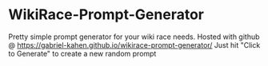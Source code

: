 # WikiRace-Prompt-Generator
Pretty simple prompt generator for your wiki race needs.
Hosted with github @ https://gabriel-kahen.github.io/wikirace-prompt-generator/
Just hit "Click to Generate" to create a new random prompt
